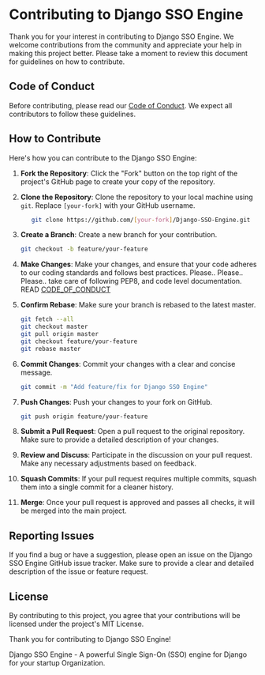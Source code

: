 # Contributing to Django SSO Engine

Thank you for your interest in contributing to Django SSO Engine. We welcome contributions from the community and appreciate your help in making this project better. Please take a moment to review this document for guidelines on how to contribute.

## Code of Conduct

Before contributing, please read our [Code of Conduct](CODE_OF_CONDUCT.md). We expect all contributors to follow these guidelines.

## How to Contribute

Here's how you can contribute to the Django SSO Engine:

1. **Fork the Repository**: Click the "Fork" button on the top right of the project's GitHub page to create your copy of the repository.

2. **Clone the Repository**: Clone the repository to your local machine using `git`. Replace `[your-fork]` with your GitHub username.

    ```bash
       git clone https://github.com/[your-fork]/Django-SSO-Engine.git
    ```

3. **Create a Branch**: Create a new branch for your contribution.

    ```bash
    git checkout -b feature/your-feature
    ```

4. **Make Changes**: Make your changes, and ensure that your code adheres to our coding standards and follows best practices. Please.. Please.. Please.. take care of following PEP8, and code level documentation. READ [CODE_OF_CONDUCT](CODE_OF_CONDUCT.md)

5. **Confirm Rebase**: Make sure your branch is rebased to the latest master.
   ```bash
   git fetch --all
   git checkout master
   git pull origin master
   git checkout feature/your-feature
   git rebase master
   ```
   
6. **Commit Changes**: Commit your changes with a clear and concise message.

    ```bash
    git commit -m "Add feature/fix for Django SSO Engine"
    ```

7. **Push Changes**: Push your changes to your fork on GitHub.
    
    ```bash
    git push origin feature/your-feature
    ```
   
8. **Submit a Pull Request**: Open a pull request to the original repository. Make sure to provide a detailed description of your changes.

9. **Review and Discuss**: Participate in the discussion on your pull request. Make any necessary adjustments based on feedback.

10. **Squash Commits**: If your pull request requires multiple commits, squash them into a single commit for a cleaner history.

11. **Merge**: Once your pull request is approved and passes all checks, it will be merged into the main project.


## Reporting Issues
If you find a bug or have a suggestion, please open an issue on the Django SSO Engine GitHub issue tracker. Make sure to provide a clear and detailed description of the issue or feature request.

## License
By contributing to this project, you agree that your contributions will be licensed under the project's MIT License.

Thank you for contributing to Django SSO Engine!

Django SSO Engine - A powerful Single Sign-On (SSO) engine for Django for your startup Organization.


